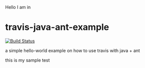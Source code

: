 Hello I am in 

travis-java-ant-example
=======================
[![Build Status](https://travis-ci.org/travis-examples/travis-java-ant-example.png?branch=master)](https://travis-ci.org/travis-examples/travis-java-ant-example)

a simple hello-world example on how to use travis with java + ant

this is my sample test
